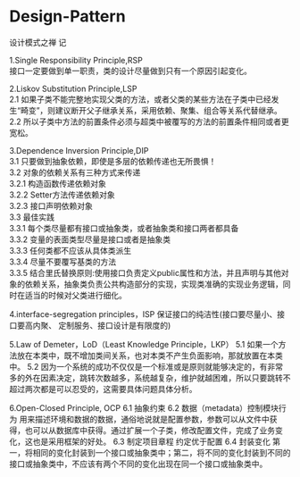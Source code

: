 # Design-Pattern

设计模式之禅 记<br>

1.Single Responsibility Principle,RSP<br>
		接口一定要做到单一职责，类的设计尽量做到只有一个原因引起变化。<br>

2.Liskov Substitution Principle,LSP<br>
		2.1 如果子类不能完整地实现父类的方法，或者父类的某些方法在子类中已经发生“畸变”，则建议断开父子继承关系，采用依赖、聚集、组合等关系代替继承。<br>
		2.2 所以子类中方法的前置条件必须与超类中被覆写的方法的前置条件相同或者更宽松。<br>

3.Dependence Inversion Principle,DIP<br>
	3.1 只要做到抽象依赖，即使是多层的依赖传递也无所畏惧！<br>
	3.2 对象的依赖关系有三种方式来传递<br>
		3.2.1 构造函数传递依赖对象<br>
		3.2.2 Setter方法传递依赖对象<br>
		3.2.3 接口声明依赖对象<br>
	3.3 最佳实践<br>
		3.3.1 每个类尽量都有接口或抽象类，或者抽象类和接口两者都具备<br>
		3.3.2 变量的表面类型尽量是接口或者是抽象类<br>
		3.3.3 任何类都不应该从具体类派生<br>
		3.3.4 尽量不要覆写基类的方法<br>
		3.3.5 结合里氏替换原则:使用接口负责定义public属性和方法，并且声明与其他对象的依赖关系，抽象类负责公共构造部分的实现，实现类准确的实现业务逻辑，同时在适当的时候对父类进行细化。<br>

4.interface-segregation principles，ISP
	保证接口的纯洁性(接口要尽量小、接口要高内聚、 定制服务、接口设计是有限度的)

5.Law of Demeter，LoD（Least Knowledge Principle，LKP）
	5.1 如果一个方法放在本类中，既不增加类间关系，也对本类不产生负面影响，那就放置在本类中。
	5.2 因为一个系统的成功不仅仅是一个标准或是原则就能够决定的，有非常多的外在因素决定，跳转次数越多，系统越复杂，维护就越困难，所以只要跳转不超过两次都是可以忍受的，这需要具体问题具体分析。

6.Open-Closed Principle, OCP
	6.1 抽象约束
	6.2 数据（metadata）控制模块行为
		用来描述环境和数据的数据，通俗地说就是配置参数，参数可以从文件中获得，也可以从数据库中获得。通过扩展一个子类，修改配置文件，完成了业务变化，这也是采用框架的好处。
	6.3 制定项目章程 约定优于配置
	6.4 封装变化
		第一，将相同的变化封装到一个接口或抽象类中；第二，将不同的变化封装到不同的接口或抽象类中，不应该有两个不同的变化出现在同一个接口或抽象类中。